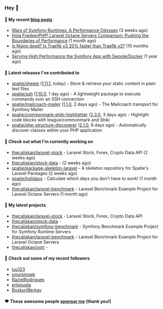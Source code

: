 ### Hey 👋

#### 📜 My recent [blog posts](https://caliskanemre.medium.com/)

- [Wars of Symfony Runtimes: A Performance Odyssey](https://medium.com/beyn-technology/wars-of-symfony-runtimes-a-performance-odyssey-7b0120e8f9e1?source=rss-cf41ab240584------2) (3 weeks ago)
- [Hola FrankenPHP! Laravel Octane Servers Comparison: Pushing the Boundaries of Performance](https://medium.com/beyn-technology/hola-frankenphp-laravel-octane-servers-comparison-pushing-the-boundaries-of-performance-d3e7ad8e652c?source=rss-cf41ab240584------2) (1 month ago)
- [Is Nginx dead? Is Traefik v3 20% faster than Traefik v2?](https://medium.com/beyn-technology/is-nginx-dead-is-traefik-v3-20-faster-than-traefik-v2-f28ffb7eed3e?source=rss-cf41ab240584------2) (10 months ago)
- [Serving High Performance the Symfony App with Swoole/Docker](https://medium.com/beyn-technology/serving-high-performance-the-symfony-app-with-swoole-docker-758d8f176889?source=rss-cf41ab240584------2) (1 year ago)

#### 🔭 Latest releases I've contributed to

- [spatie/sheets](https://github.com/spatie/sheets) ([1.11.1](https://github.com/spatie/sheets/releases/tag/1.11.1), today) - Store &amp; retrieve your static content in plain text files
- [spatie/ssh](https://github.com/spatie/ssh) ([1.10.0](https://github.com/spatie/ssh/releases/tag/1.10.0), 1 day ago) - A lightweight package to execute commands over an SSH connection
- [spatie/mailcoach-mailer](https://github.com/spatie/mailcoach-mailer) ([1.1.0](https://github.com/spatie/mailcoach-mailer/releases/tag/1.1.0), 2 days ago) - The Mailcoach transport for Symfony Mailer
- [spatie/commonmark-shiki-highlighter](https://github.com/spatie/commonmark-shiki-highlighter) ([2.3.0](https://github.com/spatie/commonmark-shiki-highlighter/releases/tag/2.3.0), 3 days ago) - Highlight code blocks with league/commonmark and Shiki
- [spatie/php-structure-discoverer](https://github.com/spatie/php-structure-discoverer) ([2.1.0](https://github.com/spatie/php-structure-discoverer/releases/tag/2.1.0), 6 days ago) - Automatically discover classes within your PHP application

#### 👷 Check out what I'm currently working on

- [thecaliskan/laravel-stock](https://github.com/thecaliskan/laravel-stock) - Laravel Stock, Forex, Crypto Data API (2 weeks ago)
- [thecaliskan/stock-data](https://github.com/thecaliskan/stock-data) -  (2 weeks ago)
- [spatie/package-skeleton-laravel](https://github.com/spatie/package-skeleton-laravel) - A skeleton repository for Spatie&#39;s Laravel Packages (2 weeks ago)
- [spatie/holidays](https://github.com/spatie/holidays) - Calculate which days you don&#39;t have to work! (1 month ago)
- [thecaliskan/laravel-benchmark](https://github.com/thecaliskan/laravel-benchmark) - Laravel Benchmark Example Project for Laravel Octane Servers (1 month ago)

#### 🌱 My latest projects

- [thecaliskan/laravel-stock](https://github.com/thecaliskan/laravel-stock) - Laravel Stock, Forex, Crypto Data API
- [thecaliskan/stock-data](https://github.com/thecaliskan/stock-data) - 
- [thecaliskan/symfony-benchmark](https://github.com/thecaliskan/symfony-benchmark) - Symfony Benchmark Example Project for Symfony Runtime Servers 
- [thecaliskan/laravel-benchmark](https://github.com/thecaliskan/laravel-benchmark) - Laravel Benchmark Example Project for Laravel Octane Servers
- [thecaliskan/oort](https://github.com/thecaliskan/oort) - 

#### 👯 Check out some of my recent followers

- [luu123](https://github.com/luu123)
- [onursimsek](https://github.com/onursimsek)
- [RazielRodrigues](https://github.com/RazielRodrigues)
- [ertanusta](https://github.com/ertanusta)
- [BozkurtBerkay](https://github.com/BozkurtBerkay)

#### ❤️ These awesome people [sponsor me](https://github.com/sponsors/thecaliskan) (thank you!)

